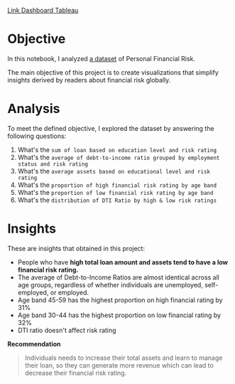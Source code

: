 [Link Dashboard Tableau](https://public.tableau.com/views/PersonalFinancialRiskAnalysis/Dashboard?:language=en-US&publish=yes&:sid=&:redirect=auth&:display_count=n&:origin=viz_share_link)


# Objective
In this notebook, I analyzed [a dataset](https://www.kaggle.com/datasets/preethamgouda/financial-risk) of Personal Financial Risk.

The main objective of this project is to create visualizations that simplify insights derived by readers about financial risk globally.

# Analysis
To meet the defined objective, I explored the dataset by answering the following questions:
1. What's the `sum of loan based on education level and risk rating`
2. What's the `average of debt-to-income ratio grouped by employment status and risk rating`
3. What's the `average assets based on educational level and risk rating`
4. What's the `proportion of high financial risk rating by age band`
5. What's the `proportion of low financial risk rating by age band`
6. What's the `distribution of DTI Ratio by high & low risk ratings`

# Insights
These are insights that obtained in this project:
- People who have **high total loan amount and assets tend to have a low financial risk rating.**
- The average of Debt-to-Income Ratios are almost identical across all age groups, regardless of whether individuals are unemployed, self-employed, or employed.
- Age band 45-59 has the highest proportion on high financial rating by 31%
- Age band 30-44 has the highest proportion on low financial rating by 32%
- DTI ratio doesn't affect risk rating

**Recommendation**
> Individuals needs to increase their total assets and learn to manage their loan, so they can generate more revenue which can lead to decrease their financial risk rating.
